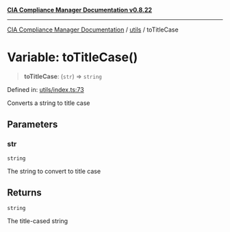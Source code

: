 [**CIA Compliance Manager Documentation v0.8.22**](../../README.md)

***

[CIA Compliance Manager Documentation](../../modules.md) / [utils](../README.md) / toTitleCase

# Variable: toTitleCase()

> **toTitleCase**: (`str`) => `string`

Defined in: [utils/index.ts:73](https://github.com/Hack23/cia-compliance-manager/blob/5eebba14bef5523072dd8c486c1cd0c7c18766fc/src/utils/index.ts#L73)

Converts a string to title case

## Parameters

### str

`string`

The string to convert to title case

## Returns

`string`

The title-cased string
